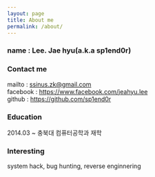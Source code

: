 ```yaml
---
layout: page
title: About me
permalink: /about/
---
```


### name : Lee. Jae hyu(a.k.a sp1end0r)

### Contact me

mailto : ssinus.zk@gmail.com  
facebook : https://www.facebook.com/jeahyu.lee    
github : https://github.com/sp1end0r    

### Education
2014.03 ~ 충북대 컴퓨터공학과 재학  

### Interesting
system hack, bug hunting, reverse enginnering  
